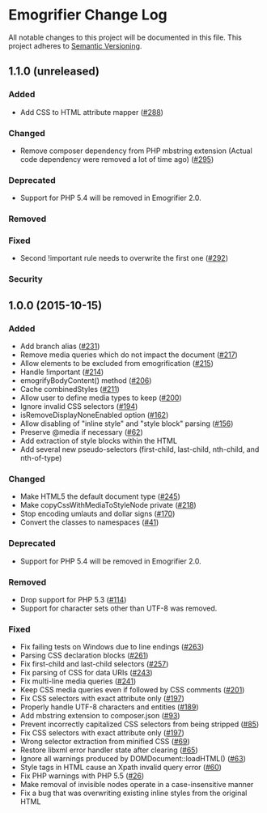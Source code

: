 # Emogrifier Change Log

All notable changes to this project will be documented in this file.
This project adheres to [Semantic Versioning](http://semver.org/).


## 1.1.0 (unreleased)

### Added
- Add CSS to HTML attribute mapper
  ([#288](https://github.com/jjriv/emogrifier/pull/288))


### Changed
- Remove composer dependency from PHP mbstring extension
  (Actual code dependency were removed a lot of time ago)
  ([#295](https://github.com/jjriv/emogrifier/pull/295))


### Deprecated
- Support for PHP 5.4 will be removed in Emogrifier 2.0.


### Removed


### Fixed
- Second !important rule needs to overwrite the first one
  ([#292](https://github.com/jjriv/emogrifier/pull/292))


### Security



## 1.0.0 (2015-10-15)

### Added
- Add branch alias ([#231](https://github.com/jjriv/emogrifier/pull/231))
- Remove media queries which do not impact the document
  ([#217](https://github.com/jjriv/emogrifier/pull/217))
- Allow elements to be excluded from emogrification
  ([#215](https://github.com/jjriv/emogrifier/pull/215))
- Handle !important ([#214](https://github.com/jjriv/emogrifier/pull/214))
- emogrifyBodyContent() method
  ([#206](https://github.com/jjriv/emogrifier/pull/206))
- Cache combinedStyles ([#211](https://github.com/jjriv/emogrifier/pull/211))
- Allow user to define media types to keep
  ([#200](https://github.com/jjriv/emogrifier/pull/200))
- Ignore invalid CSS selectors
  ([#194](https://github.com/jjriv/emogrifier/pull/194))
- isRemoveDisplayNoneEnabled option
  ([#162](https://github.com/jjriv/emogrifier/pull/162))
- Allow disabling of "inline style" and "style block" parsing
  ([#156](https://github.com/jjriv/emogrifier/pull/156))
- Preserve @media if necessary
  ([#62](https://github.com/jjriv/emogrifier/pull/62))
- Add extraction of style blocks within the HTML
- Add several new pseudo-selectors (first-child, last-child, nth-child,
  and nth-of-type)


### Changed
- Make HTML5 the default document type
  ([#245](https://github.com/jjriv/emogrifier/pull/245))
- Make copyCssWithMediaToStyleNode private
  ([#218](https://github.com/jjriv/emogrifier/pull/218))
- Stop encoding umlauts and dollar signs
  ([#170](https://github.com/jjriv/emogrifier/pull/170))
- Convert the classes to namespaces
  ([#41](https://github.com/jjriv/emogrifier/pull/41))


### Deprecated
- Support for PHP 5.4 will be removed in Emogrifier 2.0.


### Removed
- Drop support for PHP 5.3
  ([#114](https://github.com/jjriv/emogrifier/pull/114))
- Support for character sets other than UTF-8 was removed.


### Fixed
- Fix failing tests on Windows due to line endings
  ([#263](https://github.com/jjriv/emogrifier/pull/263))
- Parsing CSS declaration blocks
  ([#261](https://github.com/jjriv/emogrifier/pull/261))
- Fix first-child and last-child selectors
  ([#257](https://github.com/jjriv/emogrifier/pull/257))
- Fix parsing of CSS for data URIs
  ([#243](https://github.com/jjriv/emogrifier/pull/243))
- Fix multi-line media queries
  ([#241](https://github.com/jjriv/emogrifier/pull/241))
- Keep CSS media queries even if followed by CSS comments
  ([#201](https://github.com/jjriv/emogrifier/pull/201))
- Fix CSS selectors with exact attribute only
  ([#197](https://github.com/jjriv/emogrifier/pull/197))
- Properly handle UTF-8 characters and entities
  ([#189](https://github.com/jjriv/emogrifier/pull/189))
- Add mbstring extension to composer.json
  ([#93](https://github.com/jjriv/emogrifier/pull/93))
- Prevent incorrectly capitalized CSS selectors from being stripped
  ([#85](https://github.com/jjriv/emogrifier/pull/85))
- Fix CSS selectors with exact attribute only
  ([#197](https://github.com/jjriv/emogrifier/pull/197))
- Wrong selector extraction from minified CSS
  ([#69](https://github.com/jjriv/emogrifier/pull/69))
- Restore libxml error handler state after clearing
  ([#65](https://github.com/jjriv/emogrifier/pull/65))
- Ignore all warnings produced by DOMDocument::loadHTML()
  ([#63](https://github.com/jjriv/emogrifier/pull/63))
- Style tags in HTML cause an Xpath invalid query error
  ([#60](https://github.com/jjriv/emogrifier/pull/60))
- Fix PHP warnings with PHP 5.5
  ([#26](https://github.com/jjriv/emogrifier/pull/26))
- Make removal of invisible nodes operate in a case-insensitive manner
- Fix a bug that was overwriting existing inline styles from the original HTML
